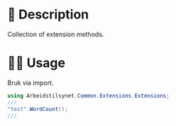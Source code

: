 # 📖 Description

Collection of extension methods.

# 🧑‍💻 Usage

Bruk via import.

```csharp
using Arbeidstilsynet.Common.Extensions.Extensions;
///
"test".WordCount();
///
```
